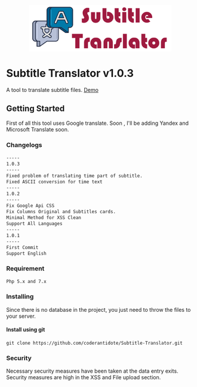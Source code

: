 <div align="center"><img src="src/lib/img/banner.png" width="381" height="124"> </div>

# Subtitle Translator v1.0.3

A tool to translate subtitle files. [Demo](https://subtitletranslator.herokuapp.com/) 

## Getting Started

First of all this tool uses Google translate. Soon , I'll be adding Yandex and Microsoft Translate soon.

### Changelogs
```
-----
1.0.3
-----
Fixed problem of translating time part of subtitle.
Fixed ASCII conversion for time text
-----
1.0.2
-----
Fix Google Api CSS 
Fix Columns Original and Subtitles cards.
Minimal Method for XSS Clean
Support All Languages 
-----
1.0.1
-----
First Commit
Support English 
```
### Requirement
```
Php 5.x and 7.x
```
### Installing

Since there is no database in the project, you just need to throw the files to your server.

#### Install using git
```
git clone https://github.com/coderantidote/Subtitle-Translator.git
```

### Security

Necessary security measures have been taken at the data entry exits. Security measures are high in the XSS and File upload section.


